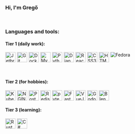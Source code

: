 ### Hi, I'm Gregő

<br>

### Languages and tools:
#### Tier 1 (daily work):
![Fedora](https://cdn.jsdelivr.net/gh/devicons/devicon/icons/fedora/fedora-original.svg)
<img alt="Jetbrains tools" width="32px" src="https://cdn.jsdelivr.net/gh/devicons/devicon/icons/jetbrains/jetbrains-original.svg" style="float: left; margin-right: 5px;" />
<img alt="Git tools" width="32px" src="https://cdn.jsdelivr.net/gh/devicons/devicon/icons/git/git-original.svg" style="float: left; margin-right: 5px;" />
<img alt="Docker" width="32px" src="https://cdn.jsdelivr.net/gh/devicons/devicon/icons/docker/docker-original.svg" style="float: left; margin-right: 5px;" />
<img alt="MySQL" width="32px" src="https://cdn.jsdelivr.net/gh/devicons/devicon/icons/mysql/mysql-original.svg" style="float: left; margin-right: 5px;" />
<img alt="Python" width="32px" src="https://cdn.jsdelivr.net/gh/devicons/devicon/icons/python/python-original.svg" style="float: left; margin-right: 5px;"  />
<img alt="Django" width="32px" src="https://cdn.jsdelivr.net/gh/devicons/devicon/icons/django/django-plain.svg" style="float: left; margin-right: 5px;"  />
<img alt="React" width="32px" src="https://cdn.jsdelivr.net/gh/devicons/devicon/icons/react/react-original.svg" style="float: left; margin-right: 5px;"  />
<img alt="CSS3" width="32px" src="https://cdn.jsdelivr.net/gh/devicons/devicon/icons/css3/css3-original.svg" style="float: left; margin-right: 5px;"  />
<img alt="HTML5" width="32px" src="https://cdn.jsdelivr.net/gh/devicons/devicon/icons/html5/html5-original.svg" style="float: left; margin-right: 5px;"  />

<br/>
<br/>

#### Tier 2 (for hobbies):
<img alt="Kubernetes" width="32px" src="https://cdn.jsdelivr.net/gh/devicons/devicon/icons/kubernetes/kubernetes-plain.svg" style="float: left; margin-right: 5px;" />
<img alt="NGINX" width="32px" src="https://cdn.jsdelivr.net/gh/devicons/devicon/icons/nginx/nginx-original.svg" style="float: left; margin-right: 5px;" />
<img alt="PostgreSQL" width="32px" src="https://cdn.jsdelivr.net/gh/devicons/devicon/icons/postgresql/postgresql-plain.svg" style="float: left; margin-right: 5px;" />
<img alt="Redis" width="32px" src="https://cdn.jsdelivr.net/gh/devicons/devicon/icons/redis/redis-plain.svg" style="float: left; margin-right: 5px;" />
<img alt="pytest" width="32px" src="https://cdn.jsdelivr.net/gh/devicons/devicon/icons/pytest/pytest-original.svg" style="float: left; margin-right: 5px;"  />
<img alt="FastAPI" width="32px" src="https://cdn.jsdelivr.net/gh/devicons/devicon/icons/fastapi/fastapi-original.svg" style="float: left; margin-right: 5px;"  />
<img alt="VueJS" width="32px" src="https://cdn.jsdelivr.net/gh/devicons/devicon/icons/vuejs/vuejs-original.svg" style="float: left; margin-right: 5px;"  />
<img alt="Godot" width="32px" src="https://cdn.jsdelivr.net/gh/devicons/devicon/icons/godot/godot-original.svg" style="float: left; margin-right: 5px;"  />
<img alt="Blender" width="32px" src="https://cdn.jsdelivr.net/gh/devicons/devicon/icons/blender/blender-original.svg" style="float: left; margin-right: 5px;" />

<br/>
<br/>

#### Tier 3 (learning):
<img alt="Rust" width="32px" src="https://cdn.jsdelivr.net/gh/devicons/devicon/icons/rust/rust-plain.svg" style="float: left; margin-right: 5px;" />
<img alt="C#" width="32px" src="https://cdn.jsdelivr.net/gh/devicons/devicon/icons/csharp/csharp-original.svg" style="float: left; margin-right: 5px;" />
